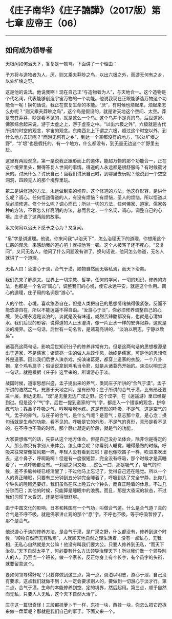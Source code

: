 # 《庄子南华》《庄子諵譁》（2017版）第七章 应帝王（06）

------

## 如何成为领导者

天根问如何治天下，答复是一顿骂。下面讲了一个理由：

予方将与造物者为人，厌，则又乘夫莽眇之鸟，以出六极之外，而游无何有之乡，以处圹埌之野。

这是他的说法。他说我啊！现在自己正“与造物者为人”，与天地合一。这个造物是个代名词，代表能够创造宇宙万物的一个功能。他说我现在正跟能够造万物这个功能合一呢！换句话说，我正在恢复生命的本能。“厌”，有时候也烦起来，烦起来怎么办呢？“则又乘夫莽眇之鸟”，这个鸟是假设的，就是讲天地这个空间、太空。莽是苍苍莽莽，眇是看不见的，就是这么一个鸟。这个鸟并不是真的鸟，后世道家、佛家综合起来说，游于太虚之上，游于虚空之中。“以出六极之外”，六极就是古代所讲的时空的观念，宇宙的观念。东南西北上下谓之六极，超过这个时空以外，到什么地方去玩呢？“而游无何有之乡”，到达一个空都没有的地方，“以处圹垠之野”，“圹垠”也是假托的，有一个地方，什么都没有，到无量无边这个圹野里去玩。

这里有两段观念，第一是说我正跟形而上的道体，能超万物的那个功能合一，正在这个境界里头，懒得答复人世间的事情。得道的人永远都是很舒服吗？有时候蛮讨厌的。讨厌什么？讨厌自己！当我们讨厌自己时，到哪里去玩呢？他说到一个空空洞洞，四顾无人的那个境界里玩。

第二是讲修道的方法，永远做到空的境界。这个修道的方法，他这样形容，是讲什么呢？调心。任何悟道得道的人，有没有烦恼？有烦恼，圣人的烦恼。所以悟道以后必须修道。修个什么呢？调心而已；所以一切的方法，任何佛家、道家、儒家各种的方法，不管怎么样高明的方法，总而言之，一个名词，调心。调整自己的心境。庄子说了这两段的故事。

汝又何帛以治天下感予之心为？又复问。

“帛”字是讲道理。他说，你来问我“以治天下”，怎么治理天下的道理，你想用这个仁慈的观念，来感动我的道心吧！就把他骂一顿。这个人被骂了还不死心，“又复问”，又问无名人，他问了什么问题没有讲了。换句话说，他问怎么修道，无名人就讲了一个道理。

无名人曰：汝游心于淡，合气于漠，顺物自然而无容私焉，而天下治矣。

我们先来了解原文。世界上一切宗教、哲学，任何的学问，一切的知识，修养的方法，也都是一个名词“调心”，调整我们的心境，使它永远平安，就是这个作用。调心的道理，庄子用的名词是“游心”。

人的个性、心境，喜欢悠游自在，但是人类把自己的思想情绪搞得很紧张，反而不能悠游自在，所以不能逍遥不得自由。“汝游心于淡”，你必须修养调整自己的心境，使心境永远是淡泊的。淡就是没有味道，咸甜苦辣酸都没有，也就是心清如水。我们后世的形容，说得道的人止水澄清，像一片止水一样的安详寂静，这就是淡的境界。这一句话，后世有一句名言，是诸葛亮讲的，“淡泊以明志，宁静以致远”。

诸葛亮这两句话，影响后世知识分子的修养非常有力。但是这两句话的思想根源是出于道家，不是儒家；诸葛亮一生的做人从政作风，始终是儒家，可是他的思想修养是道家。因此我们后世人演京戏，扮演诸葛亮，都穿上道家的衣服，一个八卦袍，拿个鸡毛扇子；俗话说拿到鸡毛当令箭，就是从诸葛亮开始的。淡泊以明志这一句话，就是根据《庄子》这里来的，所谓游心于淡。

战国时候，道家思想兴盛，孟子提出来的养气，类同庄子所讲的“合气于漠”。孟子所讲的浩然之气，充塞于天地之间，是有形的；庄子所讲的合气于漠，比有形还要进一层，到达无形。“漠”是无量无边广漠之野。这个漠字，在《逍遥游》里已经提到过。但是这个“气”字，后世一提到道家的“气”字，都走入一个错误的观念，拼命练气功；靠鼻子呼吸之气，哼啊哈啊地练。这是有形的呼吸，不是气，这是空气的气。孟子的养气，与庄子的合气，是什么气呢？是意气；意志那个意，是心念；换句话就是生命的功能，看不见的。呼吸是它的外形，不是气的真形，真形是看不见的。在不呼也不吸的时候，那个静止凝定的阶段，就是气的功能。

大家要想练气的话，先要从这个地方体会。但是自己没办法体会，除非你是得定的人，那么你只有拿别人来体会。怎么体会呢？你看别人睡觉，睡得最熟的时候，呼吸来往常常像拉风箱一样，年轻人没有看到过啦！那也像吹笛子一样，吹进来吹出去，这个鼻子，呼啊吸啊！但是有一度很短暂，完全没有呼吸，那个时候才是真睡着了，一点呼吸都没有。一刹那之间又吸……这么一口，那是吸气了，吸气的时候，差不多脑神经已经清醒了；不过他马上忘记了，觉得自己还在睡觉。所以一个人的真正睡眠，只要有三分钟到五分钟完全睡着了，呼吸到达了完全宁静，比你几个钟头的睡眠还要好。我们虽然在床上睡五六个钟头，而真正睡着的休息，不过几分钟而已；其他的时候，只能算是睡眠中的浪费。而且，那是大昏沉的状态，不过我们习惯了大昏沉，还是觉得很舒服。

由于中国文化的影响，日本和韩国有一个气功，叫做合气道。什么是合气道？真的合气是不呼不吸，就是佛家讲止观的那个“息”字。不呼也不吸，等于呼吸暂停了，那个是合气。

他说游心于淡的修养方法，是合气于漠，是广漠之野，什么都没有，修养到这个时候，“顺物自然而无容私焉”，人就顺天地自然之理生活着，没有一点私心，无我相，无私心自然就是大公嘛！他没有叫我们要大公。只要人修养到无私，“而天下治矣。”天下自然太平了，何必要有什么方法领导治理天下！所以我们做一个领导别人的人，乃至当一个班长，做一个家长，反正你身上有个长字，有个员字的头衔，就要留意这个。

要如何领导得好呢？只要你做到这三点，第一点，淡泊以明志，游心于淡，自己没有要求，这点我们就做不到；人一定会要求别人的，要做到一切游心于淡才行。第二点，合气于漠，生命的本能修养到空、定的境界，然后起用。第三点，顺乎自然而无私，只要人人无私，这个天下自然大治了。

庄子这一篇很奇怪！三段都挂萝卜干一样，东挂一块，西挂一块，你怎么把它逗拢来做一盘菜呢？那就是我们自己的事了。下面又来一个。